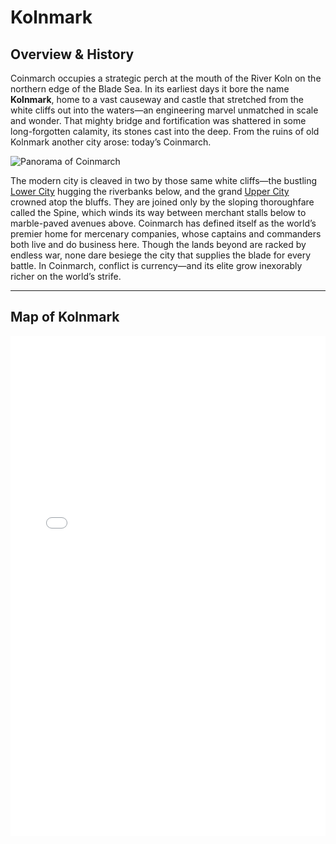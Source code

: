 # Kolnmark

## Overview & History

Coinmarch occupies a strategic perch at the mouth of the River Koln on the northern edge of the Blade Sea. In its earliest days it bore the name **Kolnmark**, home to a vast causeway and castle that stretched from the white cliffs out into the waters—an engineering marvel unmatched in scale and wonder. That mighty bridge and fortification was shattered in some long-forgotten calamity, its stones cast into the deep. From the ruins of old Kolnmark another city arose: today’s Coinmarch.

![Panorama of Coinmarch](/Coinmarch/images/kolnmark_panorama.jpg)

The modern city is cleaved in two by those same white cliffs—the bustling [Lower City](/Coinmarch/locations/LowerKolnmark) hugging the riverbanks below, and the grand [Upper City](/Coinmarch/locations/UpperKolnmark)  crowned atop the bluffs. They are joined only by the sloping thoroughfare called the Spine, which winds its way between merchant stalls below to marble-paved avenues above. Coinmarch has defined itself as the world’s premier home for mercenary companies, whose captains and commanders both live and do business here. Though the lands beyond are racked by endless war, none dare besiege the city that supplies the blade for every battle. In Coinmarch, conflict is currency—and its elite grow inexorably richer on the world’s strife.

---

## Map of Kolnmark

<iframe src="/Coinmarch/map.html" width="100%" height="800px" style="border: none;"></iframe>
